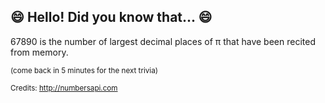 ## :smile: Hello! Did you know that... :smile:
67890 is the number of largest decimal places of π that have been recited from memory.

<sup>(come back in 5 minutes for the next trivia)</sup>


<sup>Credits: http://numbersapi.com</sup>
